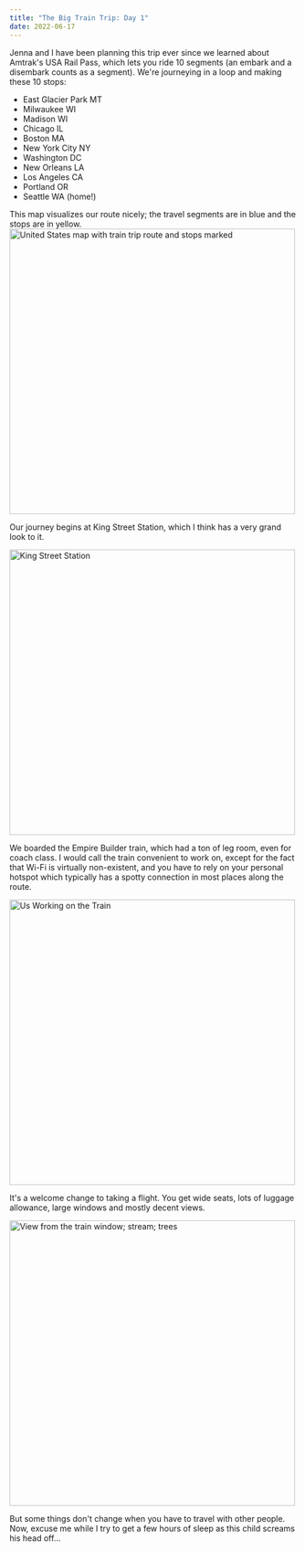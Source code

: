 ```yaml
---
title: "The Big Train Trip: Day 1"
date: 2022-06-17
---
```

Jenna and I have been planning this trip ever since we learned about Amtrak's USA Rail Pass, which lets you ride 10 segments (an embark and a disembark counts as a segment). We're journeying in a loop and making these 10 stops:
- East Glacier Park MT
- Milwaukee WI
- Madison WI
- Chicago IL
- Boston MA
- New York City NY
- Washington DC
- New Orleans LA
- Los Angeles CA
- Portland OR
- Seattle WA (home!)

This map visualizes our route nicely; the travel segments are in blue and the stops are in yellow.
<img src="/github-pages-with-jekyll/docs/assets/images/amtrak_routes.png" alt="United States map with train trip route and stops marked" width="500"/>

Our journey begins at King Street Station, which I think has a very grand look to it.

<img src="/github-pages-with-jekyll/docs/assets/images/king_street.jpeg" alt="King Street Station" width="500"/>

We boarded the Empire Builder train, which had a ton of leg room, even for coach class. I would call the train convenient to work on, except for the fact that Wi-Fi is virtually non-existent, and you have to rely on your personal hotspot which typically has a spotty connection in most places along the route.

<img src="/github-pages-with-jekyll/docs/assets/images/train_interior.jpg" alt="Us Working on the Train" width="500"/>

It's a welcome change to taking a flight. You get wide seats, lots of luggage allowance, large windows and mostly decent views.

<img src="/github-pages-with-jekyll/docs/assets/images/amtrak_day1_view.gif" alt="View from the train window; stream; trees" width="500"/>

But some things don't change when you have to travel with other people. Now, excuse me while I try to get a few hours of sleep as this child screams his head off...